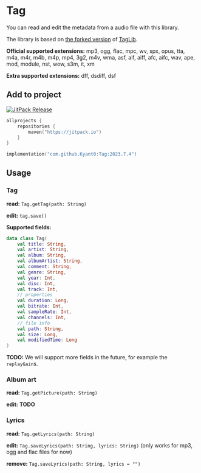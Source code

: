 # Tag

You can read and edit the metadata from a audio file with this library.

The library is based on [the forked version](https://github.com/Kyant0/taglib) of [TagLib](https://taglib.org/).

**Official supported extensions:**
mp3, ogg, flac, mpc, wv, spx, opus, tta, m4a, m4r, m4b, m4p, mp4, 3g2, m4v, wma, asf, aif, aiff, afc, aifc, wav, ape,
mod, module, nst, wow, s3m, it, xm

**Extra supported extensions:**
dff, dsdiff, dsf

## Add to project

[![JitPack Release](https://jitpack.io/v/Kyant0/Tag.svg)](https://jitpack.io/#Kyant0/Tag)

```kotlin
allprojects {
    repositories {
        maven("https://jitpack.io")
    }
}

implementation("com.github.Kyant0:Tag:2023.7.4")
```

## Usage

### Tag

**read:** `Tag.getTag(path: String)`

**edit:** `tag.save()`

**Supported fields:**

```kotlin
data class Tag(
    val title: String,
    val artist: String,
    val album: String,
    val albumArtist: String,
    val comment: String,
    val genre: String,
    val year: Int,
    val disc: Int,
    val track: Int,
    // properties
    val duration: Long,
    val bitrate: Int,
    val sampleRate: Int,
    val channels: Int,
    // file info
    val path: String,
    val size: Long,
    val modifiedTime: Long
)
```

**TODO:** We will support more fields in the future, for example the `replayGain`s.

### Album art

**read:** `Tag.getPicture(path: String)`

**edit:** **TODO**

### Lyrics

**read:** `Tag.getLyrics(path: String)`

**edit:** `Tag.saveLyrics(path: String, lyrics: String)` (only works for mp3, ogg and flac files for now)

**remove:** `Tag.saveLyrics(path: String, lyrics = "")`
